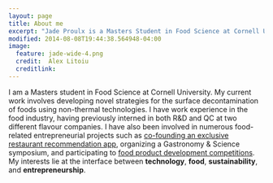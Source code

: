 ```yaml
---
layout: page
title: About me
excerpt: "Jade Proulx is a Masters Student in Food Science at Cornell University."
modified: 2014-08-08T19:44:38.564948-04:00
image: 
  feature: jade-wide-4.png
  credit:  Alex Litoiu 
  creditlink: 
---
```


I am a Masters student in Food Science at Cornell University. My current work involves developing novel strategies for the surface decontamination of foods using non-thermal technologies. I have work experience in the food industry, having previously interned in both R&D and QC at two different flavour companies. I have also been involved in numerous food-related entrepreneurial projects such as [co-founding an exclusive restaurant recommendation app](http://atl.us), organizing a Gastronomy & Science symposium, and participating to [food product development competitions](http://www.news.cornell.edu/stories/2014/07/snappy-popples-cracks-first-place-national-food-expo). My interests lie at the interface between **technology**, **food**, **sustainability**, and **entrepreneurship**.
